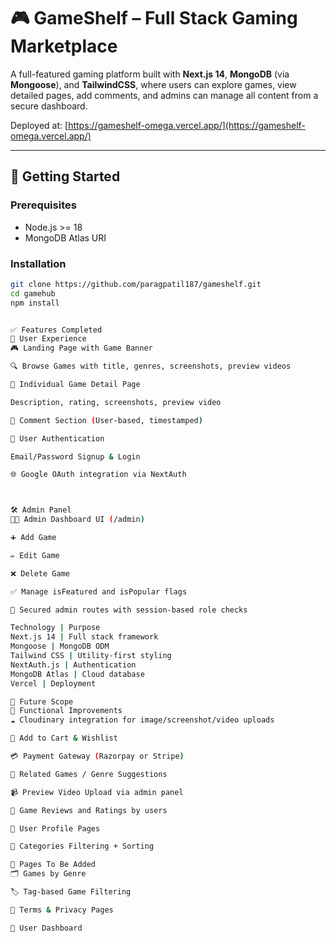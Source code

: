 # 🎮 GameShelf – Full Stack Gaming Marketplace

A full-featured gaming platform built with **Next.js 14**, **MongoDB** (via **Mongoose**), and **TailwindCSS**, where users can explore games, view detailed pages, add comments, and admins can manage all content from a secure dashboard.

Deployed at: [https://gameshelf-omega.vercel.app/](https://gameshelf-omega.vercel.app/)

---

## 🚀 Getting Started

### Prerequisites
- Node.js >= 18
- MongoDB Atlas URI

### Installation

```bash
git clone https://github.com/paragpatil187/gameshelf.git
cd gamehub
npm install


✅ Features Completed
🧩 User Experience
🎮 Landing Page with Game Banner

🔍 Browse Games with title, genres, screenshots, preview videos

📄 Individual Game Detail Page

Description, rating, screenshots, preview video

💬 Comment Section (User-based, timestamped)

🔐 User Authentication

Email/Password Signup & Login

🌐 Google OAuth integration via NextAuth



🛠 Admin Panel
🧑‍💼 Admin Dashboard UI (/admin)

➕ Add Game

✏️ Edit Game

❌ Delete Game

✅ Manage isFeatured and isPopular flags

🔐 Secured admin routes with session-based role checks

Technology | Purpose
Next.js 14 | Full stack framework
Mongoose | MongoDB ODM
Tailwind CSS | Utility-first styling
NextAuth.js | Authentication
MongoDB Atlas | Cloud database
Vercel | Deployment

🌱 Future Scope
🔧 Functional Improvements
☁️ Cloudinary integration for image/screenshot/video uploads

🛒 Add to Cart & Wishlist

💳 Payment Gateway (Razorpay or Stripe)

🔗 Related Games / Genre Suggestions

📹 Preview Video Upload via admin panel

🧾 Game Reviews and Ratings by users

👤 User Profile Pages

🧵 Categories Filtering + Sorting

📄 Pages To Be Added
🗂 Games by Genre

🏷 Tag-based Game Filtering

📜 Terms & Privacy Pages

👤 User Dashboard
